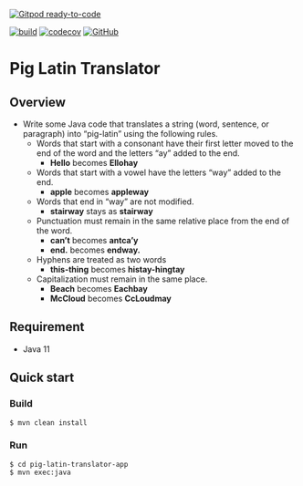 [![Gitpod ready-to-code](https://img.shields.io/badge/Gitpod-ready--to--code-blue?logo=gitpod)](https://gitpod.io/#https://github.com/githubslayer/pig-latin-translator)

[![build](https://github.com/githubslayer/pig-latin-translator/workflows/build/badge.svg?branch=master&event=push)](https://github.com/githubslayer/pig-latin-translator/actions?query=workflow%3Abuild)  [![codecov](https://codecov.io/gh/githubslayer/pig-latin-translator/branch/master/graph/badge.svg?token=R6MCBWXP1S)](https://codecov.io/gh/githubslayer/pig-latin-translator) [![GitHub](https://img.shields.io/github/license/githubslayer/pig-latin-translator)](https://github.com/githubslayer/pig-latin-translator/blob/master/LICENSE)


# Pig Latin Translator
## Overview
* Write some Java code that translates a string (word, sentence, or paragraph) into “pig-latin” using the following rules.
	* Words that start with a consonant have their first letter moved to the end of the word and the letters “ay” added to the end.
		* **Hello** becomes **Ellohay**
	* Words that start with a vowel have the letters “way” added to the end.
		* **apple** becomes **appleway**
	* Words that end in “way” are not modified.
		* **stairway** stays as **stairway**
	* Punctuation must remain in the same relative place from the end of the word.
		* **can’t** becomes **antca’y**
		* **end.** becomes **endway.**
	* Hyphens are treated as two words
		* **this-thing** becomes **histay-hingtay**
	* Capitalization must remain in the same place.
		* **Beach** becomes **Eachbay**
		* **McCloud** becomes **CcLoudmay**

## Requirement
* Java 11
	 
## Quick start
### Build
```
$ mvn clean install
```
### Run
```
$ cd pig-latin-translator-app
$ mvn exec:java
```
